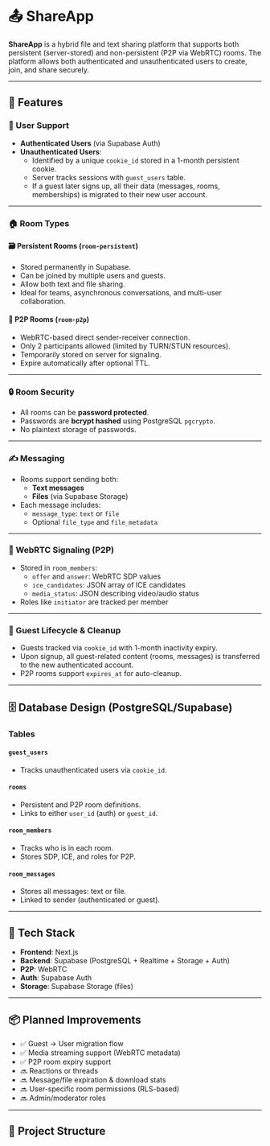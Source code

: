 # 📤 ShareApp

**ShareApp** is a hybrid file and text sharing platform that supports both persistent (server-stored) and non-persistent (P2P via WebRTC) rooms. The platform allows both authenticated and unauthenticated users to create, join, and share securely.

---

## 🚀 Features

### 🔐 User Support
- **Authenticated Users** (via Supabase Auth)
- **Unauthenticated Users**:
  - Identified by a unique `cookie_id` stored in a 1-month persistent cookie.
  - Server tracks sessions with `guest_users` table.
  - If a guest later signs up, all their data (messages, rooms, memberships) is migrated to their new user account.

---

### 🏠 Room Types

#### 🗃️ Persistent Rooms (`room-persistent`)
- Stored permanently in Supabase.
- Can be joined by multiple users and guests.
- Allow both text and file sharing.
- Ideal for teams, asynchronous conversations, and multi-user collaboration.

#### 🔗 P2P Rooms (`room-p2p`)
- WebRTC-based direct sender-receiver connection.
- Only 2 participants allowed (limited by TURN/STUN resources).
- Temporarily stored on server for signaling.
- Expire automatically after optional TTL.

---

### 🔒 Room Security
- All rooms can be **password protected**.
- Passwords are **bcrypt hashed** using PostgreSQL `pgcrypto`.
- No plaintext storage of passwords.

---

### ✍️ Messaging
- Rooms support sending both:
  - **Text messages**
  - **Files** (via Supabase Storage)
- Each message includes:
  - `message_type`: `text` or `file`
  - Optional `file_type` and `file_metadata`

---

### 🔁 WebRTC Signaling (P2P)
- Stored in `room_members`:
  - `offer` and `answer`: WebRTC SDP values
  - `ice_candidates`: JSON array of ICE candidates
  - `media_status`: JSON describing video/audio status
- Roles like `initiator` are tracked per member

---

### 🧹 Guest Lifecycle & Cleanup
- Guests tracked via `cookie_id` with 1-month inactivity expiry.
- Upon signup, all guest-related content (rooms, messages) is transferred to the new authenticated account.
- P2P rooms support `expires_at` for auto-cleanup.

---

## 🗄️ Database Design (PostgreSQL/Supabase)

### Tables

#### `guest_users`
- Tracks unauthenticated users via `cookie_id`.

#### `rooms`
- Persistent and P2P room definitions.
- Links to either `user_id` (auth) or `guest_id`.

#### `room_members`
- Tracks who is in each room.
- Stores SDP, ICE, and roles for P2P.

#### `room_messages`
- Stores all messages: text or file.
- Linked to sender (authenticated or guest).

---

## 🧱 Tech Stack

- **Frontend**: Next.js
- **Backend**: Supabase (PostgreSQL + Realtime + Storage + Auth)
- **P2P**: WebRTC
- **Auth**: Supabase Auth
- **Storage**: Supabase Storage (files)

---

## 📦 Planned Improvements

- ✅ Guest → User migration flow
- ✅ Media streaming support (WebRTC metadata)
- ✅ P2P room expiry support
- 🔜 Reactions or threads
- 🔜 Message/file expiration & download stats
- 🔜 User-specific room permissions (RLS-based)
- 🔜 Admin/moderator roles

---

## 📁 Project Structure

